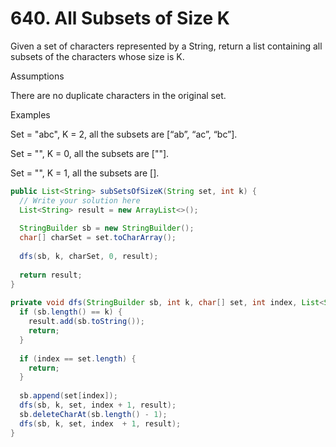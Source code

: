 # 640. All Subsets of Size K

Given a set of characters represented by a String, return a list containing all subsets of the characters whose size is K.

Assumptions

There are no duplicate characters in the original set.

​Examples

Set = "abc", K = 2, all the subsets are \[“ab”, “ac”, “bc”].

Set = "", K = 0, all the subsets are \[""].

Set = "", K = 1, all the subsets are \[].

```java
public List<String> subSetsOfSizeK(String set, int k) {
  // Write your solution here
  List<String> result = new ArrayList<>();
  
  StringBuilder sb = new StringBuilder();
  char[] charSet = set.toCharArray();
  
  dfs(sb, k, charSet, 0, result);
  
  return result;
}
  
private void dfs(StringBuilder sb, int k, char[] set, int index, List<String> result) {
  if (sb.length() == k) {
    result.add(sb.toString());
    return;
  }
  
  if (index == set.length) {
    return;
  }
  
  sb.append(set[index]);
  dfs(sb, k, set, index + 1, result);
  sb.deleteCharAt(sb.length() - 1);
  dfs(sb, k, set, index  + 1, result);
}
```

